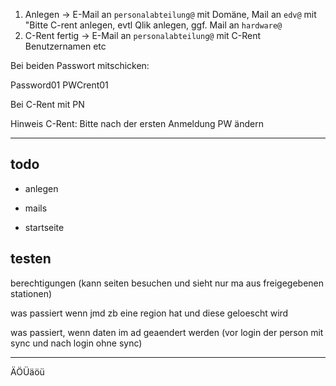 1. Anlegen -> E-Mail an `personalabteilung@` mit Domäne, Mail an `edv@` mit "Bitte C-rent anlegen, evtl Qlik anlegen, ggf. Mail an `hardware@`
2. C-Rent fertig -> E-Mail an `personalabteilung@` mit C-Rent Benutzernamen etc

Bei beiden Passwort mitschicken:

Password01
PWCrent01

Bei C-Rent mit PN

Hinweis C-Rent: Bitte nach der ersten Anmeldung PW ändern

---

## todo

- anlegen

- mails

- startseite

## testen

berechtigungen (kann seiten besuchen und sieht nur ma aus freigegebenen stationen)

was passiert wenn jmd zb eine region hat und diese geloescht wird

was passiert, wenn daten im ad geaendert werden (vor login der person mit sync und nach login ohne sync)

---

ÄÖÜäöü
